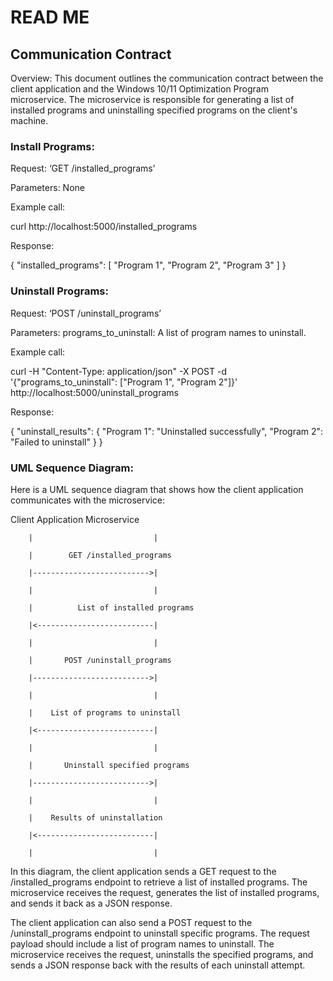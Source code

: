 # READ ME

## Communication Contract

Overview: This document outlines the communication contract between the client application and the Windows 10/11 Optimization Program microservice. The microservice is responsible for generating a list of installed programs and uninstalling specified programs on the client's machine.

### Install Programs:

Request: ‘GET /installed_programs’

Parameters: None

Example call:

curl http://localhost:5000/installed_programs

Response:

{
  "installed_programs": [
    "Program 1",
    "Program 2",
    "Program 3"
  ]
}

### Uninstall Programs:

Request: ‘POST /uninstall_programs’

Parameters: programs_to_uninstall: A list of program names to uninstall.

Example call:

curl -H "Content-Type: application/json" -X POST -d '{"programs_to_uninstall": ["Program 1", "Program 2"]}' http://localhost:5000/uninstall_programs

Response:

{
  "uninstall_results": {
    "Program 1": "Uninstalled successfully",
    "Program 2": "Failed to uninstall"
  }
}

### UML Sequence Diagram:

Here is a UML sequence diagram that shows how the client application communicates with the microservice:

Client Application          Microservice

        |                           |
        
        |        GET /installed_programs
        
        |-------------------------->|
        
        |                           |
        
        |          List of installed programs
        
        |<--------------------------|
        
        |                           |
        
        |       POST /uninstall_programs
        
        |-------------------------->|
        
        |                           |
        
        |    List of programs to uninstall
        
        |<--------------------------|
        
        |                           |
        
        |       Uninstall specified programs
        
        |-------------------------->|
        
        |                           |
        
        |    Results of uninstallation
        
        |<--------------------------|
        
        |                           |



In this diagram, the client application sends a GET request to the /installed_programs endpoint to retrieve a list of installed programs. The microservice receives the request, generates the list of installed programs, and sends it back as a JSON response.

The client application can also send a POST request to the /uninstall_programs endpoint to uninstall specific programs. The request payload should include a list of program names to uninstall. The microservice receives the request, uninstalls the specified programs, and sends a JSON response back with the results of each uninstall attempt.
